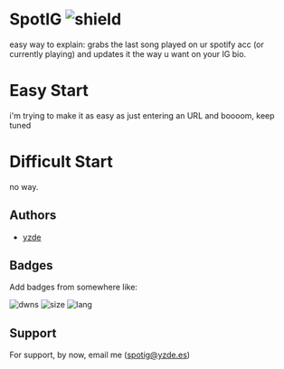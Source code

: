 
# SpotIG ![shield](https://img.shields.io/badge/yzde-spotig-blueviolet)

easy way to explain: grabs the last song played on ur spotify acc (or currently playing) and updates it the way u want on your IG bio.

# Easy Start

i'm trying to make it as easy as just entering an URL and boooom, keep tuned

# Difficult Start

no way.



## Authors

- [yzde](https://www.github.com/yazidears)


## Badges

Add badges from somewhere like:

![dwns](https://img.shields.io/github/downloads/yazidears/spotIG/total)
![size](https://img.shields.io/github/languages/code-size/yazidears/spotIG)
![lang](https://img.shields.io/github/languages/top/yazidears/spotIG)
## Support

For support, by now, email me (spotig@yzde.es)
